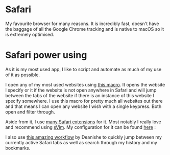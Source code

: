 # Safari

My favourite browser for many reasons. It is incredibly fast, doesn't have the baggage of all the Google Chrome tracking and is native to macOS so it is extremely optimised.

# Safari power using

As it is my most used app, I like to script and automate as much of my use of it as possible. 

I open any of my most used websites using [this macro](https://github.com/nikitavoloboev/km-macros/blob/master/macros/global/get%20current%20url%20from%20safari.kmmacros). It opens the website I specify or it if the website is not open anywhere in Safari and will jump between the tabs of the website if there is an instance of this website I specify somewhere. I use this macro for pretty much all websites out there and that means I can open any website I wish with a single keypress. Both open and filter through.

Aside from it, I use [many Safari extensions](https://github.com/learn-anything/safari-extensions) for it. Most notably I really love and recommend using [sVim](https://github.com/flipxfx/sVim). My configuration for it can be found [here](https://gist.github.com/c26e6a05e4e426e0542e55b7513b581c) : 

I also use [this amazing workflow](https://git.deanishe.net/deanishe/alfred-safari-assistant) by Deanishe to quickly jump between my currently active Safari tabs as well as search through my history and my bookmarks.


